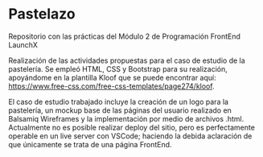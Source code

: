 # Pastelazo
Repositorio con las prácticas del Módulo 2 de Programación FrontEnd LaunchX

Realización de las actividades propuestas para el caso de estudio de la pastelería. Se empleó HTML, CSS y Bootstrap para su realización, apoyándome en la plantilla Kloof 
que se puede encontrar aquí: https://www.free-css.com/free-css-templates/page274/kloof.

El caso de estudio trabajado incluye la creación de un logo para la pastelería, un mockup base de las páginas del usuario realizado en Balsamiq Wireframes y la implementación 
por medio de archivos .html. Actualmente no es posible realizar deploy del sitio, pero es perfectamente operable en un live server con VSCode; haciendo la debida aclaración de 
que únicamente se trata de una página FrontEnd.
